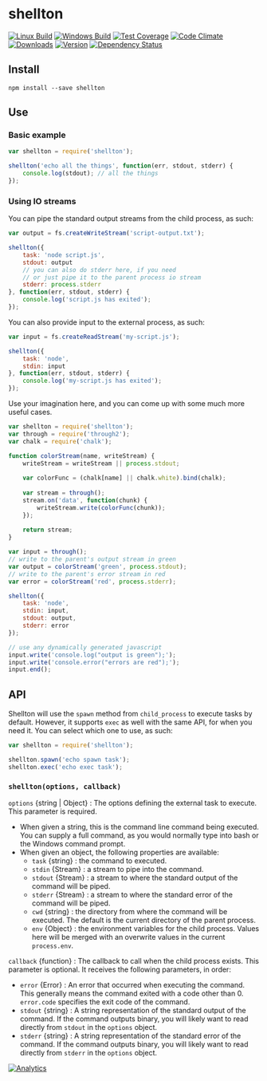 # shellton


[![Linux Build][1]][2]
[![Windows Build][12]][13]
[![Test Coverage][3]][4]
[![Code Climate][5]][6]
[![Downloads][7]][8]
[![Version][9]][8]
[![Dependency Status][10]][11]

[1]: https://travis-ci.org/catdad/shellton.svg?branch=master
[2]: https://travis-ci.org/catdad/shellton

[3]: https://codeclimate.com/github/catdad/shellton/badges/coverage.svg
[4]: https://codeclimate.com/github/catdad/shellton/coverage

[5]: https://codeclimate.com/github/catdad/shellton/badges/gpa.svg
[6]: https://codeclimate.com/github/catdad/shellton

[7]: https://img.shields.io/npm/dm/shellton.svg
[8]: https://www.npmjs.com/package/shellton
[9]: https://img.shields.io/npm/v/shellton.svg

[10]: https://david-dm.org/catdad/shellton.svg
[11]: https://david-dm.org/catdad/shellton

[12]: https://ci.appveyor.com/project/catdad/shellton
[13]: https://img.shields.io/appveyor/ci/catdad/shellton.svg

## Install

    npm install --save shellton
    
## Use

### Basic example

```javascript
var shellton = require('shellton');

shellton('echo all the things', function(err, stdout, stderr) {
    console.log(stdout); // all the things
});
```

### Using IO streams

You can pipe the standard output streams from the child process, as such:

```javascript
var output = fs.createWriteStream('script-output.txt');

shellton({
    task: 'node script.js',
    stdout: output
    // you can also do stderr here, if you need
    // or just pipe it to the parent process io stream
    stderr: process.stderr
}, function(err, stdout, stderr) {
    console.log('script.js has exited');
});
```

You can also provide input to the external process, as such:

```javascript
var input = fs.createReadStream('my-script.js');

shellton({
    task: 'node',
    stdin: input
}, function(err, stdout, stderr) {
    console.log('my-script.js has exited');
});
```

Use your imagination here, and you can come up with some much more useful cases.

```javascript
var shellton = require('shellton');
var through = require('through2');
var chalk = require('chalk');

function colorStream(name, writeStream) {
    writeStream = writeStream || process.stdout;
    
    var colorFunc = (chalk[name] || chalk.white).bind(chalk);
    
    var stream = through();
    stream.on('data', function(chunk) {
        writeStream.write(colorFunc(chunk));
    });
    
    return stream;
}

var input = through();
// write to the parent's output stream in green
var output = colorStream('green', process.stdout);
// write to the parent's error stream in red
var error = colorStream('red', process.stderr);

shellton({
    task: 'node',
    stdin: input,
    stdout: output,
    stderr: error
});

// use any dynamically generated javascript
input.write('console.log("output is green");');
input.write('console.error("errors are red");');
input.end();
```

## API

Shellton will use the `spawn` method from `child_process` to execute tasks by default. However, it supports `exec` as well with the same API, for when you need it. You can select which one to use, as such:

```javascript
var shellton = require('shellton');

shellton.spawn('echo spawn task');
shellton.exec('echo exec task');
```

### `shellton(options, callback)`

`options` {string | Object} : The options defining the external task to execute. This parameter is required.
- When given a string, this is the command line command being executed. You can supply a full command, as you would normally type into bash or the Windows command prompt.
- When given an object, the following properties are available:
  - `task` {string} : the command to executed.
  - `stdin` {Stream} : a stream to pipe into the command.
  - `stdout` {Stream} : a stream to where the standard output of the command will be piped.
  - `stderr` {Stream} : a stream to where the standard error of the command will be piped.
  - `cwd` {string} : the directory from where the command will be executed. The default is the current directory of the parent process.
  - `env` {Object} : the environment variables for the child process. Values here will be merged with an overwrite values in the current `process.env`.
  
`callback` {function} : The callback to call when the child process exists. This parameter is optional. It receives the following parameters, in order:
- `error` {Error} : An error that occurred when executing the command. This generally means the command exited with a code other than 0. `error.code` specifies the exit code of the command.
- `stdout` {string} : A string representation of the standard output of the command. If the command outputs binary, you will likely want to read directly from `stdout` in the `options` object.
- `stderr` {string} : A string representation of the standard error of the command. If the command outputs binary, you will likely want to read directly from `stderr` in the `options` object.

[![Analytics](https://ga-beacon.appspot.com/UA-17159207-7/shellton/readme?flat)](https://github.com/igrigorik/ga-beacon)
